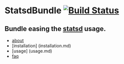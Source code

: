 StatsdBundle [![Build Status](https://travis-ci.org/M6Web/StatsdBundle.png?branch=master)](https://travis-ci.org/M6Web/StatsdBundle)
=======

## Bundle easing the [statsd](https://github.com/etsy/statsd/) usage.

 * [about](about.md)
 * [installation] (installation.md)
 * [usage] (usage.md)
 * [faq](faq.md)

